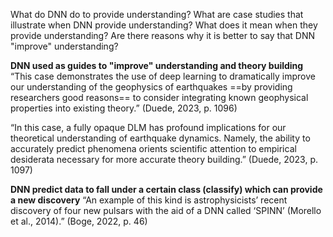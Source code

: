 What do DNN do to provide understanding?
What are case studies that illustrate when DNN provide understanding?
What does it mean when they provide understanding?
Are there reasons why it is better to say that DNN "improve" understanding?

**DNN used as guides to "improve" understanding and theory building**
“This case demonstrates the use of deep learning to dramatically improve our understanding of the geophysics of earthquakes ==by providing researchers good reasons== to consider integrating known geophysical properties into existing theory.” (Duede, 2023, p. 1096)

“In this case, a fully opaque DLM has profound implications for our theoretical understanding of earthquake dynamics. Namely, the ability to accurately predict phenomena orients scientific attention to empirical desiderata necessary for more accurate theory building.” (Duede, 2023, p. 1097)

**DNN predict data to fall under a certain class (classify) which can provide a new discovery**
“An example of this kind is astrophysicists’ recent discovery of four new pulsars with the aid of a DNN called ‘SPINN’ (Morello et al., 2014).” (Boge, 2022, p. 46) 